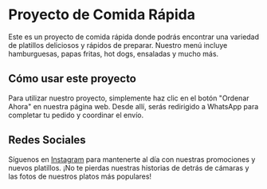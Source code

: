 # Proyecto de Comida Rápida

Este es un proyecto de comida rápida donde podrás encontrar una variedad de platillos deliciosos y rápidos de preparar. Nuestro menú incluye hamburguesas, papas fritas, hot dogs, ensaladas y mucho más.

## Cómo usar este proyecto

Para utilizar nuestro proyecto, simplemente haz clic en el botón "Ordenar Ahora" en nuestra página web. Desde allí, serás redirigido a WhatsApp para completar tu pedido y coordinar el envío.

## Redes Sociales

Síguenos en  <a href="https://www.instagram.com/restaurantelosprimos23/" target="_blank"> Instagram</a> para mantenerte al día con nuestras promociones y nuevos platillos. ¡No te pierdas nuestras historias de detrás de cámaras y las fotos de nuestros platos más populares!
